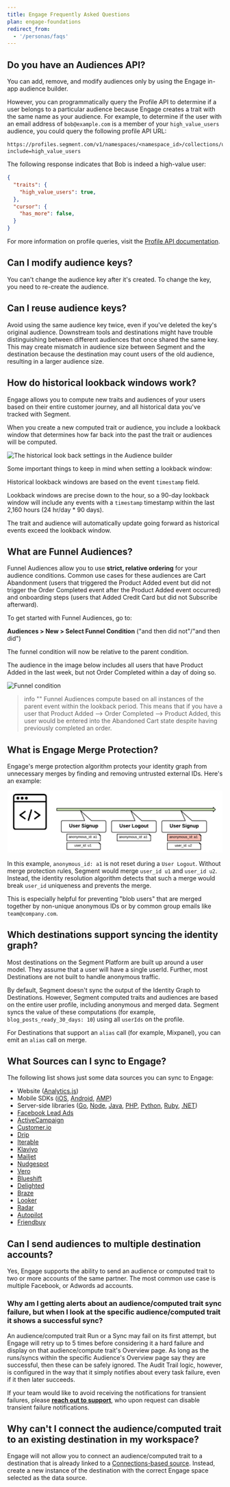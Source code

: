 ```yaml
---
title: Engage Frequently Asked Questions
plan: engage-foundations
redirect_from:
  - '/personas/faqs'
---
```



## Do you have an Audiences API?

You can add, remove, and modify audiences only by using the Engage in-app audience builder.

However, you can programmatically query the Profile API to determine if a user belongs to a particular audience because Engage creates a trait with the same name as your audience. For example, to determine if the user with an email address of `bob@example.com` is a member of your `high_value_users` audience, you could query the following profile API URL:

```
https://profiles.segment.com/v1/namespaces/<namespace_id>/collections/users/profiles/email:bob@segment.com/traits?include=high_value_users
```

The following response indicates that Bob is indeed a high-value user:

```json
{
  "traits": {
    "high_value_users": true,
  },
  "cursor": {
    "has_more": false,
  }
}
```

For more information on profile queries, visit the [Profile API documentation](/docs/unify/profile-api).

## Can I modify audience keys?

You can't change the audience key after it's created. To change the key, you need to re-create the audience.
 

## Can I reuse audience keys?

Avoid using the same audience key twice, even if you've deleted the key's original audience. Downstream tools and destinations might have trouble distinguishing between different audiences that once shared the same key. This may create mismatch in audience size between Segment and the destination because the destination may count users of the old audience, resulting in a larger audience size.

## How do historical lookback windows work?

Engage allows you to compute new traits and audiences of your users based on their entire customer journey, and all historical data you've tracked with Segment.

When you create a new computed trait or audience, you include a lookback window that determines how far back into the past the trait or audiences will be computed.

![The historical look back settings in the Audience builder](images/historical_lookback.png)


Some important things to keep in mind when setting a lookback window:

Historical lookback windows are based on the event `timestamp` field.

Lookback windows are precise down to the hour, so a 90-day lookback window will include any events with a `timestamp` timestamp within the last 2,160 hours (24 hr/day * 90 days).

The trait and audience will automatically update going forward as historical events exceed the lookback window.

## What are Funnel Audiences?
Funnel Audiences allow you to use **strict, relative ordering** for your audience conditions. Common use cases for these audiences are Cart Abandonment (users that triggered the Product Added event but did not trigger the Order Completed event after the Product Added event occurred) and onboarding steps (users that Added Credit Card but did not Subscribe afterward).

To get started with Funnel Audiences, go to:

**Audiences > New > Select Funnel Condition** ("and then did not"/"and then did")

The funnel condition will now be relative to the parent condition.

The audience in the image below includes all users that have Product Added in the last week, but not Order Completed within a day of doing so.

![Funnel condition](images/funnel_audience.png "A screenshot of using funnel conditions in the Engage Audience builder")

> info ""
> Funnel Audiences compute based on all instances of the parent event within the lookback period. This means that if you have a user that Product Added ⟶ Order Completed ⟶ Product Added, this user would be entered into the Abandoned Cart state despite having previously completed an order.

## What is Engage Merge Protection?
Engage's merge protection algorithm protects your identity graph from unnecessary merges by finding and removing untrusted external IDs. Here's an example:

![Merge protection](images/merge_protection.png "An image representing the merge protection flow")

In this example, `anonymous_id: a1` is not reset during a `User Logout`. Without merge protection rules, Segment would merge `user_id u1` and `user_id u2`. Instead, the identity resolution algorithm detects that such a merge would break `user_id` uniqueness and prevents the merge.

This is especially helpful for preventing "blob users" that are merged together by non-unique anonymous IDs or by common group emails like `team@company.com`.

## Which destinations support syncing the identity graph?
Most destinations on the Segment Platform are built up around a user model. They assume that a user will have a single userId. Further, most Destinations are not built to handle anonymous traffic.

By default, Segment doesn't sync the output of the Identity Graph to Destinations. However, Segment computed traits and audiences are based on the entire user profile, including anonymous and merged data. Segment syncs the value of these computations (for example, `blog_posts_ready_30_days: 10`) using all `userIds` on the profile.

For Destinations that support an `alias` call (for example, Mixpanel), you can emit an `alias` call on merge.

## What Sources can I sync to Engage?

The following list shows just some data sources you can sync to Engage:

- Website ([Analytics.js](/docs/connections/sources/catalog/libraries/website/javascript/))
- Mobile SDKs ([iOS](/docs/connections/sources/catalog/libraries/mobile/ios), [Android](/docs/connections/sources/catalog/libraries/mobile/android), [AMP](/docs/connections/sources/catalog/libraries/mobile/amp))
- Server-side libraries ([Go](/docs/connections/sources/catalog/libraries/server/go), [Node](/docs/connections/sources/catalog/libraries/server/node/), [Java](/docs/connections/sources/catalog/libraries/server/java), [PHP](/docs/connections/sources/catalog/libraries/server/php/), [Python](/docs/connections/sources/catalog/libraries/server/python), [Ruby](/docs/connections/sources/catalog/libraries/server/ruby), [.NET](/docs/connections/sources/catalog/libraries/server/net))
- [Facebook Lead Ads](/docs/connections/sources/catalog/cloud-apps/facebook-lead-ads/)
- [ActiveCampaign](/docs/connections/sources/catalog/cloud-apps/activecampaign/)
- [Customer.io](/docs/connections/sources/catalog/cloud-apps/customer.io/)
- [Drip](/docs/connections/sources/catalog/cloud-apps/drip/)
- [Iterable](/docs/connections/sources/catalog/cloud-apps/iterable/)
- [Klaviyo](/docs/connections/sources/catalog/cloud-apps/klaviyo/)
- [Mailjet](/docs/connections/sources/catalog/cloud-apps/mailjet/)
- [Nudgespot](/docs/connections/sources/catalog/cloud-apps/nudgespot/)
- [Vero](/docs/connections/sources/catalog/cloud-apps/vero/)
- [Blueshift](/docs/connections/sources/catalog/cloud-apps/blueshift/)
- [Delighted](/docs/connections/sources/catalog/cloud-apps/delighted/)
- [Braze](/docs/connections/sources/catalog/cloud-apps/braze/)
- [Looker](/docs/connections/sources/catalog/cloud-apps/looker/)
- [Radar](/docs/connections/sources/catalog/cloud-apps/radar/)
- [Autopilot](/docs/connections/sources/catalog/cloud-apps/autopilothq/)
- [Friendbuy](/docs/connections/sources/catalog/cloud-apps/friendbuy/)


## Can I send audiences to multiple destination accounts?

Yes, Engage supports the ability to send an audience or computed trait to two or more accounts of the same partner. The most common use case is multiple Facebook, or Adwords ad accounts.


### Why am I getting alerts about an audience/computed trait sync failure, but when I look at the specific audience/computed trait it shows a successful sync?

An audience/computed trait Run or a Sync may fail on its first attempt, but Engage will retry up to 5 times before considering it a hard failure and display on that audience/compute trait's Overview page. As long as the runs/syncs within the specific Audience's Overview page say they are successful, then these can be safely ignored.  The Audit Trail logic, however, is configured in the way that it simply notifies about every task failure, even if it then later succeeds.

If your team would like to avoid receiving the notifications for transient failures, please **[reach out to support](https://segment.com/help/contact/)**, who upon request can disable transient failure notifications.

## Why can't I connect the audience/computed trait to an existing destination in my workspace?

Engage will not allow you to connect an audience/computed trait to a destination that is already linked to a [Connections-based source](https://segment.com/docs/connections/sources/). Instead, create a new instance of the destination with the correct Engage space selected as the data source.
